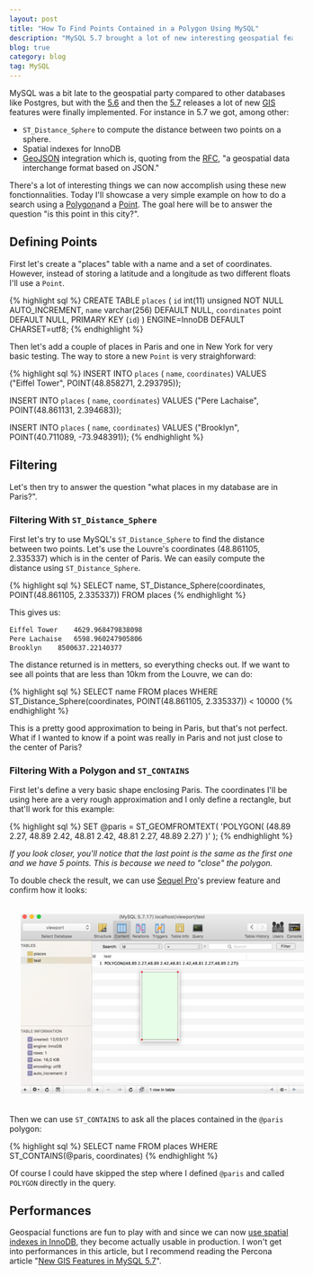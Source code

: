 ```yaml
---
layout: post
title: "How To Find Points Contained in a Polygon Using MySQL"
description: "MySQL 5.7 brought a lot of new interesting geospatial features. It's now easier to find elements contained within a polygon and compute distances using latitude and logitude. In this article I'll explain how to do a viewport search using MySQL."
blog: true
category: blog
tag: MySQL
---
```


MySQL was a bit late to the geospatial party compared to other databases like Postgres, but with the [5.6][1] and then the [5.7][2] releases a lot of new [GIS][3] features were finally implemented. For instance in 5.7 we got, among other:

- `ST_Distance_Sphere` to compute the distance between two points on a sphere.
- Spatial indexes for InnoDB
- [GeoJSON][4] integration which is, quoting from the [RFC][5], "a geospatial data interchange format based on JSON."

There's a lot of interesting things we can now accomplish using these new fonctionnalities. Today I'll showcase a very simple example on how to do a search using a [Polygon][6]and a [Point][7]. The goal here will be to answer the question "is this point in this city?".

## Defining Points

First let's create a "places" table with a name and a set of coordinates. However, instead of storing a latitude and a longitude as two different floats I'll use a `Point`.

{% highlight sql %}
CREATE TABLE `places` (
  `id` int(11) unsigned NOT NULL AUTO_INCREMENT,
  `name` varchar(256) DEFAULT NULL,
  `coordinates` point DEFAULT NULL,
  PRIMARY KEY (`id`)
) ENGINE=InnoDB DEFAULT CHARSET=utf8;
{% endhighlight %}

Then let's add a couple of places in Paris and one in New York for very basic testing. The way to store a new `Point` is very straighforward:

{% highlight sql %}
INSERT INTO `places` ( `name`, `coordinates`)
VALUES ("Eiffel Tower", POINT(48.858271, 2.293795));

INSERT INTO `places` ( `name`, `coordinates`)
VALUES ("Pere Lachaise", POINT(48.861131, 2.394683));

INSERT INTO `places` ( `name`, `coordinates`)
VALUES ("Brooklyn", POINT(40.711089, -73.948391));
{% endhighlight %}

## Filtering  

Let's then try to answer the question "what places in my database are in Paris?".

### Filtering With `ST_Distance_Sphere`

First let's try to use MySQL's `ST_Distance_Sphere` to find the distance between two points. Let's use the Louvre's coordinates (48.861105, 2.335337) which is in the center of Paris. We can easily compute the distance using `ST_Distance_Sphere`.

{% highlight sql %}
SELECT name,
ST_Distance_Sphere(coordinates, POINT(48.861105, 2.335337))
FROM places
{% endhighlight %}

This gives us:

	Eiffel Tower    4629.968479838098
	Pere Lachaise   6598.960247905806
	Brooklyn    8500637.22140377

The distance returned is in metters, so everything checks out. If we want to see all points that are less than 10km from the Louvre, we can do:

{% highlight sql %}
SELECT name FROM places
WHERE ST_Distance_Sphere(coordinates, POINT(48.861105, 2.335337)) < 10000
{% endhighlight %}

This is a pretty good approximation to being in Paris, but that's not perfect. What if I wanted to know if a point was really in Paris and not just close to the center of Paris?

### Filtering With a Polygon and  `ST_CONTAINS`

First let's define a very basic shape enclosing Paris. The coordinates I'll be using here are a very rough approximation and I only define a rectangle, but that'll work for this example:

{% highlight sql %}
SET @paris = ST_GEOMFROMTEXT(
  'POLYGON(
(48.89 2.27, 48.89 2.42, 48.81 2.42, 48.81 2.27, 48.89 2.27)
  )'
);
{% endhighlight %}

_If you look closer, you'll notice that the last point is the same as the first one and we have 5 points. This is because we need to "close" the polygon._

To double check the result, we can use [Sequel Pro][8]'s preview feature and confirm how it looks:

<div class="image-wrapper" style="text-align: center"><img src="/assets/blog/polygon_mysql.jpg" alt="MySQL 5.7 polygon preview" style="padding: 20px; width: 550px;"/></div>

Then we can use `ST_CONTAINS` to ask all the places contained in the `@paris` polygon:

{% highlight sql %}
SELECT name FROM places
WHERE ST_CONTAINS(@paris, coordinates)
{% endhighlight %}

Of course I could have skipped the step where I defined `@paris` and called `POLYGON` directly in the query.

## Performances

Geospacial functions are fun to play with and since we can now [use spatial indexes in InnoDB][9], they become actually usable in production. I won't get into performances in this article, but I recommend reading the Percona article "[New GIS Features in MySQL 5.7][10]".


[1]:	https://dev.mysql.com/doc/relnotes/mysql/5.6/en/news-5-6-1.html
[2]:	https://dev.mysql.com/doc/relnotes/mysql/5.7/en/
[3]:	http://www.nationalgeographic.org/encyclopedia/geographic-information-system-gis/
[4]:	http://geojson.org/
[5]:	https://tools.ietf.org/html/rfc7946
[6]:	https://dev.mysql.com/doc/refman/5.7/en/gis-class-polygon.html
[7]:	https://dev.mysql.com/doc/refman/5.7/en/gis-class-point.html
[8]:	https://www.sequelpro.com/
[9]:	https://dev.mysql.com/doc/refman/5.7/en/using-spatial-indexes.html
[10]:	https://www.percona.com/blog/2016/02/03/new-gis-features-in-mysql-5-7/